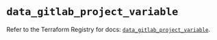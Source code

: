 # `data_gitlab_project_variable`

Refer to the Terraform Registry for docs: [`data_gitlab_project_variable`](https://registry.terraform.io/providers/gitlabhq/gitlab/18.1.0/docs/data-sources/project_variable).
